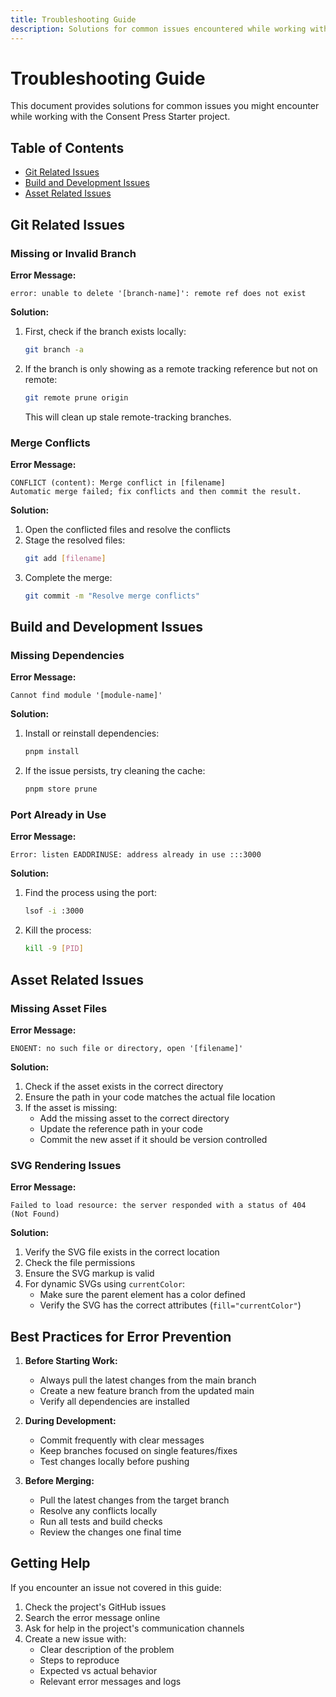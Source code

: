 ```yaml
---
title: Troubleshooting Guide
description: Solutions for common issues encountered while working with the Consent Press Starter project
---
```


# Troubleshooting Guide

This document provides solutions for common issues you might encounter while working with the Consent Press Starter project.

## Table of Contents

- [Git Related Issues](#git-related-issues)
- [Build and Development Issues](#build-and-development-issues)
- [Asset Related Issues](#asset-related-issues)

## Git Related Issues

### Missing or Invalid Branch

**Error Message:**

```
error: unable to delete '[branch-name]': remote ref does not exist
```

**Solution:**

1. First, check if the branch exists locally:
   ```bash
   git branch -a
   ```
2. If the branch is only showing as a remote tracking reference but not on remote:
   ```bash
   git remote prune origin
   ```
   This will clean up stale remote-tracking branches.

### Merge Conflicts

**Error Message:**

```
CONFLICT (content): Merge conflict in [filename]
Automatic merge failed; fix conflicts and then commit the result.
```

**Solution:**

1. Open the conflicted files and resolve the conflicts
2. Stage the resolved files:
   ```bash
   git add [filename]
   ```
3. Complete the merge:
   ```bash
   git commit -m "Resolve merge conflicts"
   ```

## Build and Development Issues

### Missing Dependencies

**Error Message:**

```
Cannot find module '[module-name]'
```

**Solution:**

1. Install or reinstall dependencies:
   ```bash
   pnpm install
   ```
2. If the issue persists, try cleaning the cache:
   ```bash
   pnpm store prune
   ```

### Port Already in Use

**Error Message:**

```
Error: listen EADDRINUSE: address already in use :::3000
```

**Solution:**

1. Find the process using the port:
   ```bash
   lsof -i :3000
   ```
2. Kill the process:
   ```bash
   kill -9 [PID]
   ```

## Asset Related Issues

### Missing Asset Files

**Error Message:**

```
ENOENT: no such file or directory, open '[filename]'
```

**Solution:**

1. Check if the asset exists in the correct directory
2. Ensure the path in your code matches the actual file location
3. If the asset is missing:
   - Add the missing asset to the correct directory
   - Update the reference path in your code
   - Commit the new asset if it should be version controlled

### SVG Rendering Issues

**Error Message:**

```
Failed to load resource: the server responded with a status of 404 (Not Found)
```

**Solution:**

1. Verify the SVG file exists in the correct location
2. Check the file permissions
3. Ensure the SVG markup is valid
4. For dynamic SVGs using `currentColor`:
   - Make sure the parent element has a color defined
   - Verify the SVG has the correct attributes (`fill="currentColor"`)

## Best Practices for Error Prevention

1. **Before Starting Work:**

   - Always pull the latest changes from the main branch
   - Create a new feature branch from the updated main
   - Verify all dependencies are installed

2. **During Development:**

   - Commit frequently with clear messages
   - Keep branches focused on single features/fixes
   - Test changes locally before pushing

3. **Before Merging:**
   - Pull the latest changes from the target branch
   - Resolve any conflicts locally
   - Run all tests and build checks
   - Review the changes one final time

## Getting Help

If you encounter an issue not covered in this guide:

1. Check the project's GitHub issues
2. Search the error message online
3. Ask for help in the project's communication channels
4. Create a new issue with:
   - Clear description of the problem
   - Steps to reproduce
   - Expected vs actual behavior
   - Relevant error messages and logs

